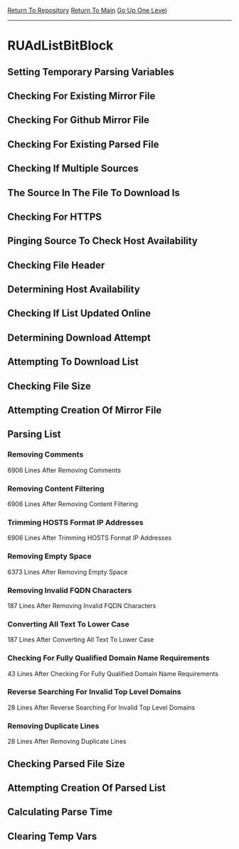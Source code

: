 [Return To Repository](https://github.com/deathbybandaid/piholeparser/)
[Return To Main](https://github.com/deathbybandaid/piholeparser/blob/master/RecentRunLogs/Mainlog.md)
[Go Up One Level](https://github.com/deathbybandaid/piholeparser/blob/master/RecentRunLogs/TopLevelScripts/30-Processing-External-Blacklists.md)
____________________________________
# RUAdListBitBlock
## Setting Temporary Parsing Variables
## Checking For Existing Mirror File
## Checking For Github Mirror File
## Checking For Existing Parsed File
## Checking If Multiple Sources
## The Source In The File To Download Is
## Checking For HTTPS
## Pinging Source To Check Host Availability
## Checking File Header
## Determining Host Availability
## Checking If List Updated Online
## Determining Download Attempt
## Attempting To Download List
## Checking File Size
## Attempting Creation Of Mirror File
## Parsing List
### Removing Comments
6906 Lines After Removing Comments
### Removing Content Filtering
6906 Lines After Removing Content Filtering
### Trimming HOSTS Format IP Addresses
6906 Lines After Trimming HOSTS Format IP Addresses
### Removing Empty Space
6373 Lines After Removing Empty Space
### Removing Invalid FQDN Characters
187 Lines After Removing Invalid FQDN Characters
### Converting All Text To Lower Case
187 Lines After Converting All Text To Lower Case
### Checking For Fully Qualified Domain Name Requirements
43 Lines After Checking For Fully Qualified Domain Name Requirements
### Reverse Searching For Invalid Top Level Domains
28 Lines After Reverse Searching For Invalid Top Level Domains
### Removing Duplicate Lines
28 Lines After Removing Duplicate Lines
## Checking Parsed File Size
## Attempting Creation Of Parsed List
## Calculating Parse Time
## Clearing Temp Vars

